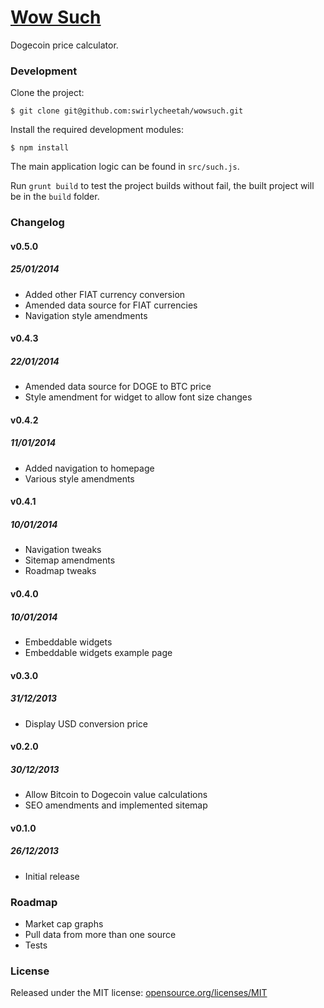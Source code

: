 # [Wow Such][1]

Dogecoin price calculator.

### Development

Clone the project:

`$ git clone git@github.com:swirlycheetah/wowsuch.git`

Install the required development modules:

`$ npm install`

The main application logic can be found in `src/such.js`.

Run `grunt build` to test the project builds without fail, the built project will be in the `build` folder.

### Changelog

#### v0.5.0
##### 25/01/2014

* Added other FIAT currency conversion
* Amended data source for FIAT currencies
* Navigation style amendments

#### v0.4.3
##### 22/01/2014

* Amended data source for DOGE to BTC price
* Style amendment for widget to allow font size changes

#### v0.4.2
##### 11/01/2014

* Added navigation to homepage
* Various style amendments

#### v0.4.1
##### 10/01/2014

* Navigation tweaks
* Sitemap amendments
* Roadmap tweaks

#### v0.4.0
##### 10/01/2014

* Embeddable widgets
* Embeddable widgets example page

#### v0.3.0
##### 31/12/2013

* Display USD conversion price

#### v0.2.0
##### 30/12/2013

* Allow Bitcoin to Dogecoin value calculations
* SEO amendments and implemented sitemap

#### v0.1.0
##### 26/12/2013

* Initial release

### Roadmap

* Market cap graphs
* Pull data from more than one source
* Tests

### License

Released under the MIT license: [opensource.org/licenses/MIT][2]

  [1]: http://wowsuch.io
  [2]: http://opensource.org/licenses/MIT